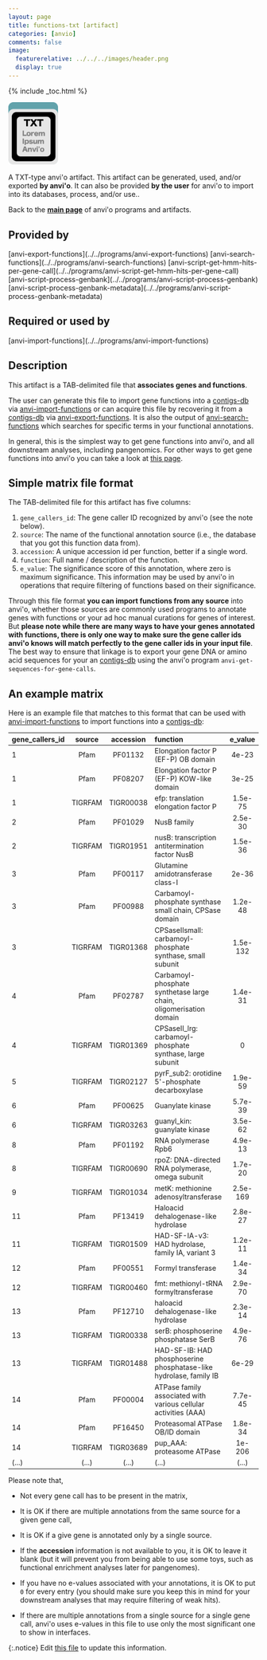 ```yaml
---
layout: page
title: functions-txt [artifact]
categories: [anvio]
comments: false
image:
  featurerelative: ../../../images/header.png
  display: true
---
```



{% include _toc.html %}


<img src="../../images/icons/TXT.png" alt="TXT" style="width:100px; border:none" />

A TXT-type anvi'o artifact. This artifact can be generated, used, and/or exported **by anvi'o**. It can also be provided **by the user** for anvi'o to import into its databases, process, and/or use..

Back to the **[main page](../../)** of anvi'o programs and artifacts.

## Provided by


<p style="text-align: left" markdown="1"><span class="artifact-p">[anvi-export-functions](../../programs/anvi-export-functions)</span> <span class="artifact-p">[anvi-search-functions](../../programs/anvi-search-functions)</span> <span class="artifact-p">[anvi-script-get-hmm-hits-per-gene-call](../../programs/anvi-script-get-hmm-hits-per-gene-call)</span> <span class="artifact-p">[anvi-script-process-genbank](../../programs/anvi-script-process-genbank)</span> <span class="artifact-p">[anvi-script-process-genbank-metadata](../../programs/anvi-script-process-genbank-metadata)</span></p>


## Required or used by

<p style="text-align: left" markdown="1"><span class="artifact-r">[anvi-import-functions](../../programs/anvi-import-functions)</span></p>

## Description

This artifact is a TAB-delimited file that **associates genes and functions**. 

The user can generate this file to import gene functions into a <span class="artifact-n">[contigs-db](/software/anvio/help/artifacts/contigs-db)</span> via <span class="artifact-n">[anvi-import-functions](/software/anvio/help/programs/anvi-import-functions)</span> or can acquire this file by recovering it from a <span class="artifact-n">[contigs-db](/software/anvio/help/artifacts/contigs-db)</span> via <span class="artifact-n">[anvi-export-functions](/software/anvio/help/programs/anvi-export-functions)</span>. It is also the output of <span class="artifact-n">[anvi-search-functions](/software/anvio/help/programs/anvi-search-functions)</span> which searches for specific terms in your functional annotations.

In general, this is the simplest way to get gene functions into anvi'o, and all downstream analyses, including pangenomics. For other ways to get gene functions into anvi'o you can take a look at [this page](http://merenlab.org/2016/06/18/importing-functions/). 


## Simple matrix file format


The TAB-delimited file for this artifact has five columns:

1. `gene_callers_id`: The gene caller ID recognized by anvi'o (see the note below).
2. `source`: The name of the functional annotation source (i.e., the database that you got this function data from).
3. `accession`: A unique accession id per function, better if a single word.
4. `function`: Full name / description of the function.
5. `e_value`: The significance score of this annotation, where zero is maximum significance. This information may be used by anvi'o in operations that require filtering of functions based on their significance.

Through this file format **you can import functions from any source** into anvi'o, whether those sources are commonly used programs to annotate genes with functions or your ad hoc manual curations for genes of interest. But **please note while there are many ways to have your genes annotated with functions, there is only one way to make sure the gene caller ids anvi'o knows will match perfectly to the gene caller ids in your input file**. The best way to ensure that linkage is to export your gene DNA or amino acid sequences for your an <span class="artifact-n">[contigs-db](/software/anvio/help/artifacts/contigs-db)</span> using the anvi'o program `anvi-get-sequences-for-gene-calls`.

## An example matrix

Here is an example file that matches to this format that can be used with <span class="artifact-n">[anvi-import-functions](/software/anvio/help/programs/anvi-import-functions)</span> to import functions into a <span class="artifact-n">[contigs-db](/software/anvio/help/artifacts/contigs-db)</span>:

|gene_callers_id|source|accession|function|e_value|
|:--|:--:|:--:|:--|:--:|
|1|Pfam|PF01132|Elongation factor P (EF-P) OB domain|4e-23|
|1|Pfam|PF08207|Elongation factor P (EF-P) KOW-like domain|3e-25|
|1|TIGRFAM|TIGR00038|efp: translation elongation factor P|1.5e-75|
|2|Pfam|PF01029|NusB family|2.5e-30|
|2|TIGRFAM|TIGR01951|nusB: transcription antitermination factor NusB|1.5e-36|
|3|Pfam|PF00117|Glutamine amidotransferase class-I|2e-36|
|3|Pfam|PF00988|Carbamoyl-phosphate synthase small chain, CPSase domain|1.2e-48|
|3|TIGRFAM|TIGR01368|CPSaseIIsmall: carbamoyl-phosphate synthase, small subunit|1.5e-132|
|4|Pfam|PF02787|Carbamoyl-phosphate synthetase large chain, oligomerisation domain|1.4e-31|
|4|TIGRFAM|TIGR01369|CPSaseII_lrg: carbamoyl-phosphate synthase, large subunit|0|
|5|TIGRFAM|TIGR02127|pyrF_sub2: orotidine 5'-phosphate decarboxylase|1.9e-59|
|6|Pfam|PF00625|Guanylate kinase|5.7e-39|
|6|TIGRFAM|TIGR03263|guanyl_kin: guanylate kinase|3.5e-62|
|8|Pfam|PF01192|RNA polymerase Rpb6|4.9e-13|
|8|TIGRFAM|TIGR00690|rpoZ: DNA-directed RNA polymerase, omega subunit|1.7e-20|
|9|TIGRFAM|TIGR01034|metK: methionine adenosyltransferase|2.5e-169|
|11|Pfam|PF13419|Haloacid dehalogenase-like hydrolase|2.8e-27|
|11|TIGRFAM|TIGR01509|HAD-SF-IA-v3: HAD hydrolase, family IA, variant 3|1.2e-11|
|12|Pfam|PF00551|Formyl transferase|1.4e-34|
|12|TIGRFAM|TIGR00460|fmt: methionyl-tRNA formyltransferase|2.9e-70|
|13|Pfam|PF12710|haloacid dehalogenase-like hydrolase|2.3e-14|
|13|TIGRFAM|TIGR00338|serB: phosphoserine phosphatase SerB|4.9e-76|
|13|TIGRFAM|TIGR01488|HAD-SF-IB: HAD phosphoserine phosphatase-like hydrolase, family IB|6e-29|
|14|Pfam|PF00004|ATPase family associated with various cellular activities (AAA)|7.7e-45|
|14|Pfam|PF16450|Proteasomal ATPase OB/ID domain|1.8e-34|
|14|TIGRFAM|TIGR03689|pup_AAA: proteasome ATPase|1e-206|
|(...)|(...)|(...)|(...)|(...)|


Please note that,

* Not every gene call has to be present in the matrix,

* It is OK if there are multiple annotations from the same source for a given gene call,

* It is OK if a give gene is annotated only by a single source.

* If the **accession** information is not available to you, it is OK to leave it blank (but it will prevent you from being able to use some toys, such as functional enrichment analyses later for pangenomes).

* If you have no e-values associated with your annotations, it is OK to put `0` for every entry (you should make sure you keep this in mind for your downstream analyses that may require filtering of weak hits).

* If there are multiple annotations from a single source for a single gene call, anvi'o uses e-values in this file to use only the most significant one to show in interfaces.

{:.notice}
Edit [this file](https://github.com/merenlab/anvio/tree/master/anvio/docs/artifacts/functions-txt.md) to update this information.

